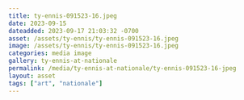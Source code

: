 ```yaml
---
title: ty-ennis-091523-16.jpeg
date: 2023-09-15
dateadded: 2023-09-17 21:03:32 -0700
asset: /assets/ty-ennis/ty-ennis-091523-16.jpeg
image: /assets/ty-ennis/ty-ennis-091523-16.jpeg
categories: media image
gallery: ty-ennis-at-nationale
permalink: /media/ty-ennis-at-nationale/ty-ennis-091523-16-jpeg
layout: asset
tags: ["art", "nationale"]
--- 
```

